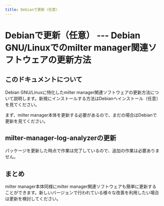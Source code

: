 ```yaml
---
title: Debianで更新（任意）
---
```


# Debianで更新（任意） --- Debian GNU/Linuxでのmilter manager関連ソフトウェアの更新方法

## このドキュメントについて

Debian GNU/Linuxに特化したmilter manager関連ソフトウェアの更新方法について説明します。新規にインストールする方法はDebianへインストール（任意）を見てください。

まず、milter manager本体を更新する必要があるので、まだの場合はDebianで更新を見てください。

## milter-manager-log-analyzerの更新

パッケージを更新した時点で作業は完了しているので、追加の作業は必要ありません。

## まとめ

milter manager本体同様にmilter manager関連ソフトウェアも簡単に更新することができます。新しいバージョンで行われている様々な改善を利用したい場合は更新を検討してください。



